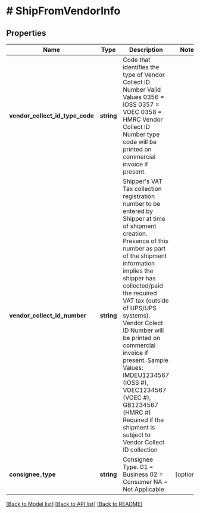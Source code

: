 # # ShipFromVendorInfo

## Properties

Name | Type | Description | Notes
------------ | ------------- | ------------- | -------------
**vendor_collect_id_type_code** | **string** | Code that identifies the type of Vendor Collect ID Number                                                                   Valid Values                                                                   0356 &#x3D; IOSS                                                 0357 &#x3D; VOEC                                                 0358 &#x3D; HMRC                                                    Vendor Collect ID Number type code will be printed on commercial invoice if present. |
**vendor_collect_id_number** | **string** | Shipper&#39;s VAT Tax collection registration number to be entered by Shipper at time of shipment creation.   Presence of this number as part of the shipment information implies the shipper has collected/paid the required VAT tax (outside of UPS/UPS systems).  Vendor Colect ID Number will be printed on commercial invoice if present.                                   Sample Values:   IMDEU1234567 (IOSS #),  VOEC1234567 (VOEC #),  GB1234567 (HMRC #)     Required if the shipment is subject to Vendor Collect ID collection |
**consignee_type** | **string** | Consignee Type. 01 &#x3D; Business  02 &#x3D; Consumer NA &#x3D; Not Applicable | [optional]

[[Back to Model list]](../../README.md#models) [[Back to API list]](../../README.md#endpoints) [[Back to README]](../../README.md)
